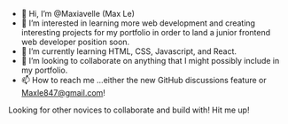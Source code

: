 - 👋 Hi, I’m @Maxiavelle (Max Le)
- 👀 I’m interested in learning more web development and creating interesting projects for my portfolio in order to land a junior frontend web developer position soon.
- 🌱 I’m currently learning HTML, CSS, Javascript, and React. 
- 💞️ I’m looking to collaborate on anything that I might possibly include in my portfolio. 
- 📫 How to reach me ...either the new GitHub discussions feature or Maxle847@gmail.com!

Looking for other novices to collaborate and build with! Hit me up!

<!---
Maxiavelle/Maxiavelle is a ✨ special ✨ repository because its `README.md` (this file) appears on your GitHub profile.
You can click the Preview link to take a look at your changes.
--->

